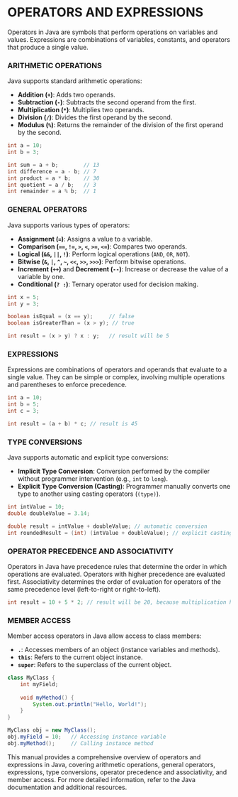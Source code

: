# OPERATORS AND EXPRESSIONS

Operators in Java are symbols that perform operations on variables and values. Expressions are combinations of variables, constants, and operators that produce a single value.

### ARITHMETIC OPERATIONS

Java supports standard arithmetic operations:

- **Addition (`+`)**: Adds two operands.
- **Subtraction (`-`)**: Subtracts the second operand from the first.
- **Multiplication (`*`)**: Multiplies two operands.
- **Division (`/`)**: Divides the first operand by the second.
- **Modulus (`%`)**: Returns the remainder of the division of the first operand by the second.

```java
int a = 10;
int b = 3;

int sum = a + b;        // 13
int difference = a - b; // 7
int product = a * b;    // 30
int quotient = a / b;   // 3
int remainder = a % b;  // 1
```

### GENERAL OPERATORS

Java supports various types of operators:

- **Assignment (`=`)**: Assigns a value to a variable.
- **Comparison (`==`, `!=`, `>`, `<`, `>=`, `<=`)**: Compares two operands.
- **Logical (`&&`, `||`, `!`)**: Perform logical operations (`AND`, `OR`, `NOT`).
- **Bitwise (`&`, `|`, `^`, `~`, `<<`, `>>`, `>>>`)**: Perform bitwise operations.
- **Increment (`++`)** and **Decrement (`--`)**: Increase or decrease the value of a variable by one.
- **Conditional (`? :`)**: Ternary operator used for decision making.

```java
int x = 5;
int y = 3;

boolean isEqual = (x == y);     // false
boolean isGreaterThan = (x > y); // true

int result = (x > y) ? x : y;   // result will be 5
```

### EXPRESSIONS

Expressions are combinations of operators and operands that evaluate to a single value. They can be simple or complex, involving multiple operations and parentheses to enforce precedence.

```java
int a = 10;
int b = 5;
int c = 3;

int result = (a + b) * c; // result is 45
```

### TYPE CONVERSIONS

Java supports automatic and explicit type conversions:

- **Implicit Type Conversion**: Conversion performed by the compiler without programmer intervention (e.g., `int` to `long`).
- **Explicit Type Conversion (Casting)**: Programmer manually converts one type to another using casting operators (`(type)`).

```java
int intValue = 10;
double doubleValue = 3.14;

double result = intValue + doubleValue; // automatic conversion
int roundedResult = (int) (intValue + doubleValue); // explicit casting
```

### OPERATOR PRECEDENCE AND ASSOCIATIVITY

Operators in Java have precedence rules that determine the order in which operations are evaluated. Operators with higher precedence are evaluated first. Associativity determines the order of evaluation for operators of the same precedence level (left-to-right or right-to-left).

```java
int result = 10 + 5 * 2; // result will be 20, because multiplication has higher precedence than addition
```

### MEMBER ACCESS

Member access operators in Java allow access to class members:

- **`.`**: Accesses members of an object (instance variables and methods).
- **`this`**: Refers to the current object instance.
- **`super`**: Refers to the superclass of the current object.

```java
class MyClass {
    int myField;
    
    void myMethod() {
        System.out.println("Hello, World!");
    }
}

MyClass obj = new MyClass();
obj.myField = 10;   // Accessing instance variable
obj.myMethod();     // Calling instance method
```

This manual provides a comprehensive overview of operators and expressions in Java, covering arithmetic operations, general operators, expressions, type conversions, operator precedence and associativity, and member access. For more detailed information, refer to the Java documentation and additional resources.
